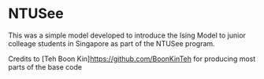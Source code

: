 # NTUSee

This was a simple model developed to introduce the Ising Model to junior colleage students in Singapore as part of the NTUSee program.

Credits to [Teh Boon Kin]<https://github.com/BoonKinTeh> for producing most parts of the base code
